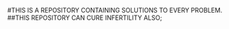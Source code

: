 #THIS IS A REPOSITORY CONTAINING SOLUTIONS TO EVERY PROBLEM.
##THIS REPOSITORY CAN CURE INFERTILITY ALSO;
